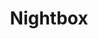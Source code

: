 ---
title: Nightbox
tagline: Dark color palettes for everyone
url: https://github.com/Nickersoft/nightbox
icon: moon
order: 5
---